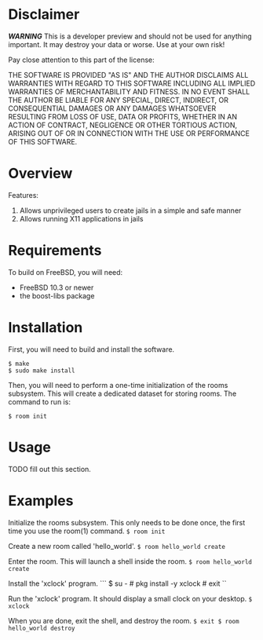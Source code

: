 # Disclaimer

**_WARNING_** This is a developer preview and should not be used for
anything important. It may destroy your data or worse. Use at your own risk!

Pay close attention to this part of the license:

  THE SOFTWARE IS PROVIDED "AS IS" AND THE AUTHOR DISCLAIMS ALL WARRANTIES
  WITH REGARD TO THIS SOFTWARE INCLUDING ALL IMPLIED WARRANTIES OF
  MERCHANTABILITY AND FITNESS. IN NO EVENT SHALL THE AUTHOR BE LIABLE FOR
  ANY SPECIAL, DIRECT, INDIRECT, OR CONSEQUENTIAL DAMAGES OR ANY DAMAGES
  WHATSOEVER RESULTING FROM LOSS OF USE, DATA OR PROFITS, WHETHER IN AN
  ACTION OF CONTRACT, NEGLIGENCE OR OTHER TORTIOUS ACTION, ARISING OUT OF
  OR IN CONNECTION WITH THE USE OR PERFORMANCE OF THIS SOFTWARE.


# Overview

Features:
1. Allows unprivileged users to create jails in a simple and safe manner
2. Allows running X11 applications in jails

# Requirements

To build on FreeBSD, you will need:
 * FreeBSD 10.3 or newer
 * the boost-libs package

# Installation

First, you will need to build and install the software.

```
$ make
$ sudo make install
```

Then, you will need to perform a one-time initialization
of the rooms subsystem. This will create a dedicated dataset
for storing rooms. The command to run is:

```
$ room init
```

# Usage

TODO fill out this section.

# Examples

Initialize the rooms subsystem. This only needs to be done once, the first
time you use the room(1) command.
	```
	$ room init
	```

Create a new room called 'hello_world'.
	```
	$ room hello_world create
	```

Enter the room. This will launch a shell inside the room.
	```
	$ room hello_world create
	```

Install the 'xclock' program.
	```
	$ su -
	# pkg install -y xclock
	# exit
	``

Run the 'xclock' program. It should display a small clock on your desktop.
	```
	$ xclock
	```

When you are done, exit the shell, and destroy the room.
	```
	$ exit
	$ room hello_world destroy
	```
